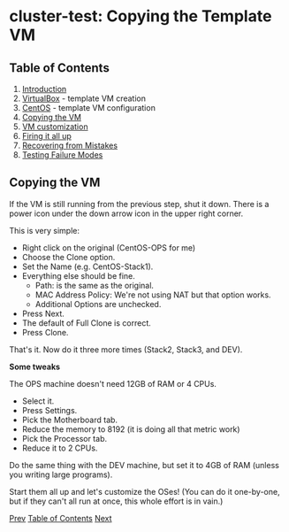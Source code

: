 # cluster-test: Copying the Template VM

## Table of Contents

1. [Introduction](README.md)
1. [VirtualBox](cluster-test-01VirtualBoxTemplateVM.md) - template VM creation
1. [CentOS](cluster-test-02CentOSTemplateVM.md) - template VM configuration
1. [Copying the VM](#copying-the-vm)
1. [VM customization](cluster-test-04Customization.md)
1. [Firing it all up](cluster-test-05FiringItUp.md)
1. [Recovering from Mistakes](cluster-test-06Recovery.md)
1. [Testing Failure Modes](cluster-test-07Testing.md)

## Copying the VM

If the VM is still running from the previous step, shut it down. There is a power icon under the down arrow icon in the upper right corner.

This is very simple:
- Right click on the original (CentOS-OPS for me)
- Choose the Clone option.
- Set the Name (e.g. CentOS-Stack1).
- Everything else should be fine.
    - Path: is the same as the original.
    - MAC Address Policy: We're not using NAT but that option works.
    - Additional Options are unchecked.
- Press Next.
- The default of Full Clone is correct.
- Press Clone.

That's it. Now do it three more times (Stack2, Stack3, and DEV).

**Some tweaks**

The OPS machine doesn't need 12GB of RAM or 4 CPUs.
- Select it.
- Press Settings.
- Pick the Motherboard tab.
- Reduce the memory to 8192 (it is doing all that metric work)
- Pick the Processor tab.
- Reduce it to 2 CPUs.

Do the same thing with the DEV machine, but set it to 4GB of RAM (unless you writing large programs).

Start them all up and let's customize the OSes! 
(You can do it one-by-one, but if they can't all run at once, this whole effort is in vain.)

[Prev](cluster-test-02CentOSTemplateVM.md)        [Table of Contents](#table-of-contents)     [Next](cluster-test-04Customization.md)

